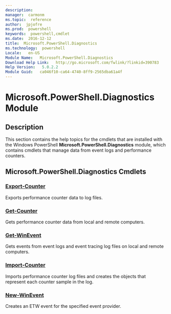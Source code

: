 ```yaml
---
description:  
manager:  carmonm
ms.topic:  reference
author:  jpjofre
ms.prod:  powershell
keywords:  powershell,cmdlet
ms.date:  2016-12-12
title:  Microsoft.PowerShell.Diagnostics
ms.technology:  powershell
Locale:   en-US
Module Name:   Microsoft.PowerShell.Diagnostics
Download Help Link:   http://go.microsoft.com/fwlink/?linkid=390783
Help Version:   5.0.2.2
Module Guid:   ca046f10-ca64-4740-8ff9-2565dba61a4f
---
```



# Microsoft.PowerShell.Diagnostics Module
## Description
This section contains the help topics for the cmdlets that are installed with the Windows PowerShell **Microsoft.PowerShell.Diagnostics** module, which contains cmdlets that manage data from event logs and performance counters.

## Microsoft.PowerShell.Diagnostics Cmdlets
### [Export-Counter](Export-Counter.md)
Exports performance counter data to log files.


### [Get-Counter](Get-Counter.md)
Gets performance counter data from local and remote computers.


### [Get-WinEvent](Get-WinEvent.md)
Gets events from event logs and event tracing log files on local and remote computers.


### [Import-Counter](Import-Counter.md)
Imports performance counter log files and creates the objects that represent each counter sample in the log.


### [New-WinEvent](New-WinEvent.md)
Creates an ETW event for the specified event provider.

